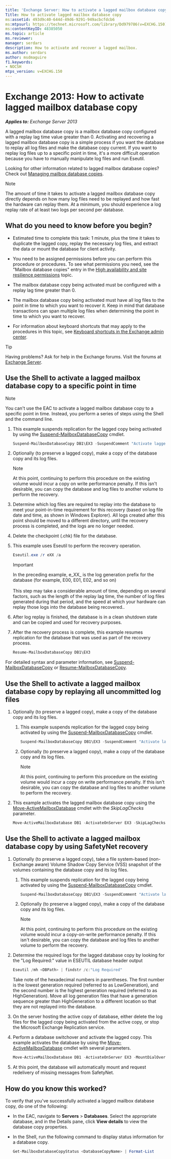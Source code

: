 ```yaml
---
title: 'Exchange Server: How to activate a lagged mailbox database copy'
Title: How to activate lagged mailbox database copy
ms:assetid: 493d9c40-644d-49d6-9291-949acbcfdcb6
ms:mtpsurl: https://technet.microsoft.com/library/Dd979786(v=EXCHG.150)
ms:contentKeyID: 48385050
ms.topic: article
ms.reviewer: 
manager: serdars
description: How to activate and recover a lagged mailbox.
ms.author: serdars
author: msdmaguire
f1.keywords:
- NOCSH
mtps_version: v=EXCHG.150
---
```


# Exchange 2013: How to activate lagged mailbox database copy

_**Applies to:** Exchange Server 2013_

A lagged mailbox database copy is a mailbox database copy configured with a replay lag time value greater than 0. Activating and recovering a lagged mailbox database copy is a simple process if you want the database to replay all log files and make the database copy current. If you want to replay log files up to a specific point in time, it's a more difficult operation because you have to manually manipulate log files and run Eseutil.

Looking for other information related to lagged mailbox database copies? Check out [Managing mailbox database copies](managing-mailbox-database-copies-exchange-2013-help.md).

> [!NOTE]
> The amount of time it takes to activate a lagged mailbox database copy directly depends on how many log files need to be replayed and how fast the hardware can replay them. At a minimum, you should experience a log replay rate of at least two logs per second per database.

## What do you need to know before you begin?

- Estimated time to complete this task: 1 minute, plus the time it takes to duplicate the lagged copy, replay the necessary log files, and extract the data or mount the database for client activity.

- You need to be assigned permissions before you can perform this procedure or procedures. To see what permissions you need, see the "Mailbox database copies" entry in the [High availability and site resilience permissions](high-availability-and-site-resilience-permissions-exchange-2013-help.md) topic.

- The mailbox database copy being activated must be configured with a replay lag time greater than 0.

- The mailbox database copy being activated must have all log files to the point in time to which you want to recover it. Keep in mind that database transactions can span multiple log files when determining the point in time to which you want to recover.

- For information about keyboard shortcuts that may apply to the procedures in this topic, see [Keyboard shortcuts in the Exchange admin center](keyboard-shortcuts-in-the-exchange-admin-center-2013-help.md).

> [!TIP]
> Having problems? Ask for help in the Exchange forums. Visit the forums at [Exchange Server](https://social.technet.microsoft.com/forums/office/home?category=exchangeserver).

## Use the Shell to activate a lagged mailbox database copy to a specific point in time

> [!NOTE]
> You can't use the EAC to activate a lagged mailbox database copy to a specific point in time. Instead, you perform a series of steps using the Shell and the command line.

1. This example suspends replication for the lagged copy being activated by using the [Suspend-MailboxDatabaseCopy](/powershell/module/exchange/Suspend-MailboxDatabaseCopy) cmdlet.

   ```powershell
   Suspend-MailboxDatabaseCopy DB1\EX3 -SuspendComment "Activate lagged copy of DB1 on Server EX3" -Confirm:$false
   ```

2. Optionally (to preserve a lagged copy), make a copy of the database copy and its log files.

    > [!NOTE]
    > At this point, continuing to perform this procedure on the existing volume would incur a copy on write performance penalty. If this isn't desirable, you can copy the database and log files to another volume to perform the recovery.

3. Determine which log files are required to replay into the database to meet your point-in-time requirement for this recovery (based on log file date and time, as shown in Windows Explorer). All logs created after this point should be moved to a different directory, until the recovery process is completed, and the logs are no longer needed.

4. Delete the checkpoint (.chk) file for the database.

5. This example uses Eseutil to perform the recovery operation.

   ```powershell
   Eseutil.exe /r eXX /a
   ```

   > [!IMPORTANT]
   > In the preceding example, e_XX_ is the log generation prefix for the database (for example, E00, E01, E02, and so on) <br/><br/> This step may take a considerable amount of time, depending on several factors, such as the length of the replay lag time, the number of log files generated during that period, and the speed at which your hardware can replay those logs into the database being recovered..

6. After log replay is finished, the database is in a clean shutdown state and can be copied and used for recovery purposes.

7. After the recovery process is complete, this example resumes replication for the database that was used as part of the recovery process.

   ```powershell
   Resume-MailboxDatabaseCopy DB1\EX3
   ```

For detailed syntax and parameter information, see [Suspend-MailboxDatabaseCopy](/powershell/module/exchange/Suspend-MailboxDatabaseCopy) or [Resume-MailboxDatabaseCopy](/powershell/module/exchange/Resume-MailboxDatabaseCopy).

## Use the Shell to activate a lagged mailbox database copy by replaying all uncommitted log files

1. Optionally (to preserve a lagged copy), make a copy of the database copy and its log files.

    1. This example suspends replication for the lagged copy being activated by using the [Suspend-MailboxDatabaseCopy](/powershell/module/exchange/Suspend-MailboxDatabaseCopy) cmdlet.

       ```powershell
       Suspend-MailboxDatabaseCopy DB1\EX3 -SuspendComment "Activate lagged copy of DB1 on Server EX3" -Confirm:$false
       ```

    2. Optionally (to preserve a lagged copy), make a copy of the database copy and its log files.

        > [!NOTE]
        > At this point, continuing to perform this procedure on the existing volume would incur a copy on write performance penalty. If this isn't desirable, you can copy the database and log files to another volume to perform the recovery.

2. This example activates the lagged mailbox database copy using the [Move-ActiveMailboxDatabase](/powershell/module/exchange/Move-ActiveMailboxDatabase) cmdlet with the *SkipLagChecks* parameter.

    ```powershell
    Move-ActiveMailboxDatabase DB1 -ActivateOnServer EX3 -SkipLagChecks
    ```

## Use the Shell to activate a lagged mailbox database copy by using SafetyNet recovery

1. Optionally (to preserve a lagged copy), take a file system-based (non-Exchange aware) Volume Shadow Copy Service (VSS) snapshot of the volumes containing the database copy and its log files.

    1. This example suspends replication for the lagged copy being activated by using the [Suspend-MailboxDatabaseCopy](/powershell/module/exchange/Suspend-MailboxDatabaseCopy) cmdlet.

        ```powershell
        Suspend-MailboxDatabaseCopy DB1\EX3 -SuspendComment "Activate lagged copy of DB1 on Server EX3" -Confirm:$false
        ```

    2. Optionally (to preserve a lagged copy), make a copy of the database copy and its log files.

        > [!NOTE]
        > At this point, continuing to perform this procedure on the existing volume would incur a copy-on-write performance penalty. If this isn't desirable, you can copy the database and log files to another volume to perform the recovery.

2. Determine the required logs for the lagged database copy by looking for the "Log Required:" value in ESEUTIL database header output

    ```powershell
    Eseutil /mh <DBPath> | findstr /c:"Log Required"
    ```

    Take note of the hexadecimal numbers in parentheses. The first number is the lowest generation required (referred to as LowGeneration), and the second number is the highest generation required (referred to as HighGeneration). Move all log generation files that have a generation sequence greater than HighGeneration to a different location so that they are not replayed into the database.

3. On the server hosting the active copy of database, either delete the log files for the lagged copy being activated from the active copy, or stop the Microsoft Exchange Replication service.

4. Perform a database switchover and activate the lagged copy. This example activates the database by using the [Move-ActiveMailboxDatabase](/powershell/module/exchange/Move-ActiveMailboxDatabase) cmdlet with several parameters.

    ```powershell
    Move-ActiveMailboxDatabase DB1 -ActivateOnServer EX3 -MountDialOverride BestEffort -SkipActiveCopyChecks -SkipClientExperienceChecks -SkipHealthChecks -SkipLagChecks
    ```

5. At this point, the database will automatically mount and request redelivery of missing messages from SafetyNet.

## How do you know this worked?

To verify that you've successfully activated a lagged mailbox database copy, do one of the following:

- In the EAC, navigate to **Servers** \> **Databases**. Select the appropriate database, and in the Details pane, click **View details** to view the database copy properties.

- In the Shell, run the following command to display status information for a database copy.

  ```powershell
  Get-MailboxDatabaseCopyStatus <DatabaseCopyName> | Format-List
  ```
